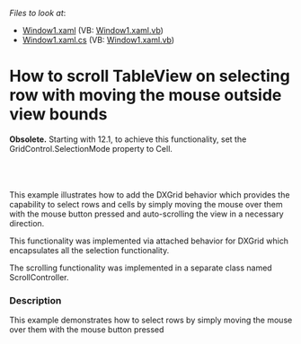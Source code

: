 <!-- default file list -->
*Files to look at*:

* [Window1.xaml](./CS/DXGridSample/Window1.xaml) (VB: [Window1.xaml.vb](./VB/DXGridSample/Window1.xaml.vb))
* [Window1.xaml.cs](./CS/DXGridSample/Window1.xaml.cs) (VB: [Window1.xaml.vb](./VB/DXGridSample/Window1.xaml.vb))
<!-- default file list end -->
# How to scroll TableView on selecting row with moving the mouse outside view bounds


<p><strong>Obsolete.</strong> Starting with 12.1, to achieve this functionality, set the GridControl.SelectionMode property to Cell. </p>
<p><br><br><br>This example illustrates how to add the DXGrid behavior which provides the capability to select rows and cells by simply moving the mouse over them with the mouse button pressed and auto-scrolling the view in a necessary direction.</p>
<p>This functionality was implemented via attached behavior for DXGrid which encapsulates all the selection functionality.</p>
<p>The scrolling functionality was implemented in a separate class named ScrollController.</p>


<h3>Description</h3>

<p>This example demonstrates how to select rows by simply moving the mouse over them with the mouse button pressed</p>

<br/>


